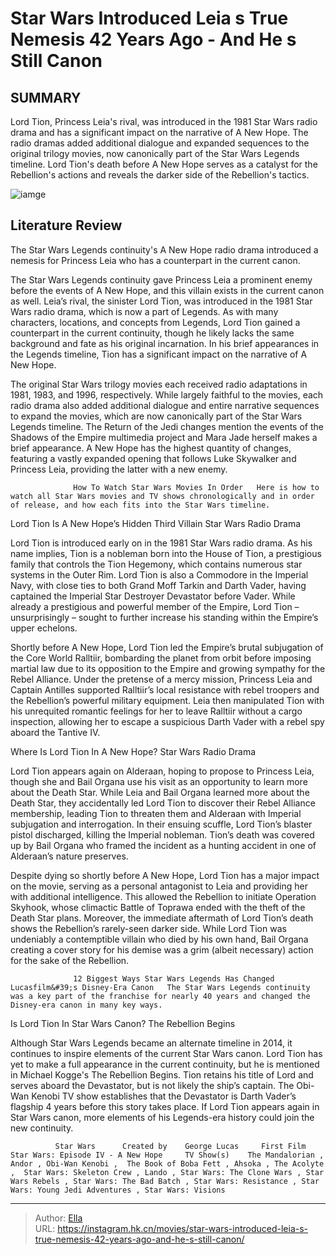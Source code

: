 # Star Wars Introduced Leia s True Nemesis 42 Years Ago - And He s Still Canon


## SUMMARY 



  Lord Tion, Princess Leia&#39;s rival, was introduced in the 1981 Star Wars radio drama and has a significant impact on the narrative of A New Hope.   The radio dramas added additional dialogue and expanded sequences to the original trilogy movies, now canonically part of the Star Wars Legends timeline.   Lord Tion&#39;s death before A New Hope serves as a catalyst for the Rebellion&#39;s actions and reveals the darker side of the Rebellion&#39;s tactics.  

![iamge](https://static1.srcdn.com/wordpress/wp-content/uploads/2016/12/Star-Wars-New-Hope-Princess-Leia-Holding-Gun.jpg)

## Literature Review

The Star Wars Legends continuity&#39;s A New Hope radio drama introduced a nemesis for Princess Leia who has a counterpart in the current canon.




The Star Wars Legends continuity gave Princess Leia a prominent enemy before the events of A New Hope, and this villain exists in the current canon as well. Leia’s rival, the sinister Lord Tion, was introduced in the 1981 Star Wars radio drama, which is now a part of Legends. As with many characters, locations, and concepts from Legends, Lord Tion gained a counterpart in the current continuity, though he likely lacks the same background and fate as his original incarnation. In his brief appearances in the Legends timeline, Tion has a significant impact on the narrative of A New Hope.




The original Star Wars trilogy movies each received radio adaptations in 1981, 1983, and 1996, respectively. While largely faithful to the movies, each radio drama also added additional dialogue and entire narrative sequences to expand the movies, which are now canonically part of the Star Wars Legends timeline. The Return of the Jedi changes mention the events of the Shadows of the Empire multimedia project and Mara Jade herself makes a brief appearance. A New Hope has the highest quantity of changes, featuring a vastly expanded opening that follows Luke Skywalker and Princess Leia, providing the latter with a new enemy.

                  How To Watch Star Wars Movies In Order   Here is how to watch all Star Wars movies and TV shows chronologically and in order of release, and how each fits into the Star Wars timeline.   


 Lord Tion Is A New Hope’s Hidden Third Villain 
Star Wars Radio Drama
         




Lord Tion is introduced early on in the 1981 Star Wars radio drama. As his name implies, Tion is a nobleman born into the House of Tion, a prestigious family that controls the Tion Hegemony, which contains numerous star systems in the Outer Rim. Lord Tion is also a Commodore in the Imperial Navy, with close ties to both Grand Moff Tarkin and Darth Vader, having captained the Imperial Star Destroyer Devastator before Vader. While already a prestigious and powerful member of the Empire, Lord Tion – unsurprisingly – sought to further increase his standing within the Empire’s upper echelons.

Shortly before A New Hope, Lord Tion led the Empire’s brutal subjugation of the Core World Ralltiir, bombarding the planet from orbit before imposing martial law due to its opposition to the Empire and growing sympathy for the Rebel Alliance. Under the pretense of a mercy mission, Princess Leia and Captain Antilles supported Ralltiir’s local resistance with rebel troopers and the Rebellion’s powerful military equipment. Leia then manipulated Tion with his unrequited romantic feelings for her to leave Ralltiir without a cargo inspection, allowing her to escape a suspicious Darth Vader with a rebel spy aboard the Tantive IV.






 Where Is Lord Tion In A New Hope? 
Star Wars Radio Drama
         

Lord Tion appears again on Alderaan, hoping to propose to Princess Leia, though she and Bail Organa use his visit as an opportunity to learn more about the Death Star. While Leia and Bail Organa learned more about the Death Star, they accidentally led Lord Tion to discover their Rebel Alliance membership, leading Tion to threaten them and Alderaan with Imperial subjugation and interrogation. In their ensuing scuffle, Lord Tion’s blaster pistol discharged, killing the Imperial nobleman. Tion’s death was covered up by Bail Organa who framed the incident as a hunting accident in one of Alderaan’s nature preserves.

Despite dying so shortly before A New Hope, Lord Tion has a major impact on the movie, serving as a personal antagonist to Leia and providing her with additional intelligence. This allowed the Rebellion to initiate Operation Skyhook, whose climactic Battle of Toprawa ended with the theft of the Death Star plans. Moreover, the immediate aftermath of Lord Tion’s death shows the Rebellion’s rarely-seen darker side. While Lord Tion was undeniably a contemptible villain who died by his own hand, Bail Organa creating a cover story for his demise was a grim (albeit necessary) action for the sake of the Rebellion.




                  12 Biggest Ways Star Wars Legends Has Changed Lucasfilm&#39;s Disney-Era Canon   The Star Wars Legends continuity was a key part of the franchise for nearly 40 years and changed the Disney-era canon in many key ways.   



 Is Lord Tion In Star Wars Canon? 
The Rebellion Begins
         

Although Star Wars Legends became an alternate timeline in 2014, it continues to inspire elements of the current Star Wars canon. Lord Tion has yet to make a full appearance in the current continuity, but he is mentioned in Michael Kogge&#39;s The Rebellion Begins. Tion retains his title of Lord and serves aboard the Devastator, but is not likely the ship’s captain. The Obi-Wan Kenobi TV show establishes that the Devastator is Darth Vader’s flagship 4 years before this story takes place. If Lord Tion appears again in Star Wars canon, more elements of his Legends-era history could join the new continuity.




              Star Wars      Created by    George Lucas     First Film    Star Wars: Episode IV - A New Hope     TV Show(s)    The Mandalorian , Andor , Obi-Wan Kenobi ,  The Book of Boba Fett , Ahsoka , The Acolyte ,  Star Wars: Skeleton Crew , Lando , Star Wars: The Clone Wars , Star Wars Rebels , Star Wars: The Bad Batch , Star Wars: Resistance , Star Wars: Young Jedi Adventures , Star Wars: Visions      


---

> Author: [Ella](https://instagram.hk.cn/)  
> URL: https://instagram.hk.cn/movies/star-wars-introduced-leia-s-true-nemesis-42-years-ago-and-he-s-still-canon/  

